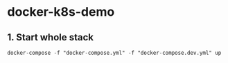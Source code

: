 # docker-k8s-demo

## 1. Start whole stack
`docker-compose -f "docker-compose.yml" -f "docker-compose.dev.yml" up`
